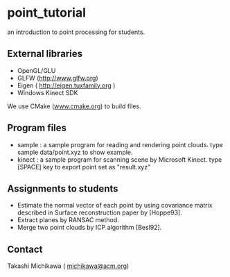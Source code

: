 point_tutorial
==============

an introduction to point processing for students.

External libraries 
------------------
- OpenGL/GLU
- GLFW (http://www.glfw.org)
- Eigen ( http://eigen.tuxfamily.org ) 
- Windows Kinect SDK


We use CMake (www.cmake.org) to build files.

Program files
-------------
- sample : a sample program for reading and rendering point clouds. type sample data/point.xyz to show example.
- kinect : a sample program for scanning scene by Microsoft Kinect. type [SPACE] key to export point set as "result.xyz"


Assignments to students 
-----------------------

 - Estimate the normal vector of each point by using covariance matrix described in Surface reconstruction paper by [Hoppe93].
 - Extract planes by RANSAC method. 
 - Merge two point clouds by ICP algorithm [Besl92].
 
 
 Contact
 -------
 Takashi Michikawa ( michikawa@acm.org) 
